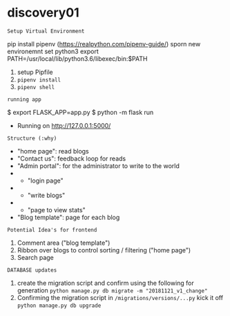 # discovery01

```
Setup Virtual Environment
```
pip install pipenv (https://realpython.com/pipenv-guide/)
sporn new environemnt 
set python3 export PATH=/usr/local/lib/python3.6/libexec/bin:$PATH
1. setup Pipfile
2. `pipenv install`
3. `pipenv shell`


```
running app
```
$ export FLASK_APP=app.py
$ python -m flask run
 * Running on http://127.0.0.1:5000/

``` 
Structure (:why)
```
* "home page": read blogs
* "Contact us": feedback loop for reads
* "Admin portal": for the administrator to write to the world
* * "login page" 
* * "write blogs" 
* * "page to view stats" 
* "Blog template": page for each blog

```
Potential Idea's for frontend
```
1. Comment area ("blog template")
2. Ribbon over blogs to control sorting / filtering ("home page")
3. Search page


```
DATABASE updates
```
1. create the migration script and confirm using the following for generation
`python manage.py db migrate -m "20181121_v1_change"`
2. Confirming the migration script in `/migrations/versions/...py` kick it off
`python manage.py db upgrade`







